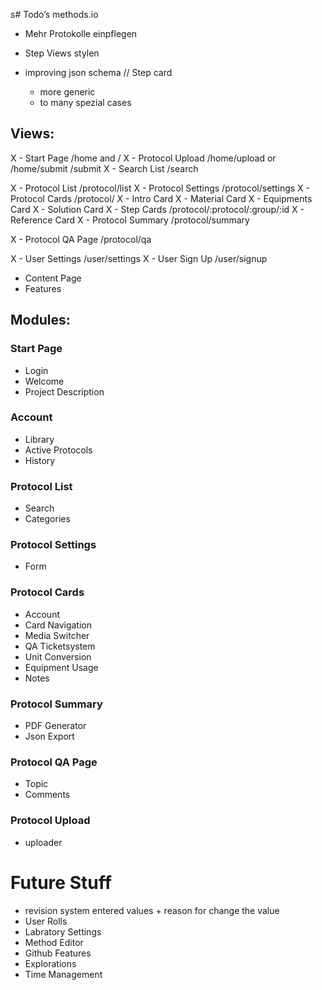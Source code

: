 s# Todo’s methods.io

- Mehr  Protokolle einpflegen
- Step Views stylen

- improving json schema // Step card
    - more generic
    - to many spezial cases

## Views:

X - Start Page              /home and /
X - Protocol Upload         /home/upload or /home/submit /submit
X - Search List             /search

X - Protocol List           /protocol/list
X - Protocol Settings       /protocol/settings
X - Protocol Cards          /protocol/
    X - Intro Card
    X - Material Card
    X - Equipments Card
    X - Solution Card
    X - Step Cards          /protocol/:protocol/:group/:id
    X - Reference Card
X - Protocol Summary        /protocol/summary

X - Protocol QA Page        /protocol/qa

X - User Settings           /user/settings
X - User Sign Up            /user/signup

- Content Page
- Features


## Modules:

### Start Page
- Login
- Welcome
- Project Description

### Account
- Library
- Active Protocols
- History

### Protocol List
- Search
- Categories

### Protocol Settings
- Form

### Protocol Cards
- Account
- Card Navigation
- Media Switcher
- QA Ticketsystem
- Unit Conversion
- Equipment Usage
- Notes

### Protocol Summary
- PDF Generator
- Json Export

### Protocol QA Page
- Topic
- Comments

### Protocol Upload
- uploader

# Future Stuff

- revision system entered values + reason for change the value
- User Rolls
- Labratory Settings
- Method Editor
- Github Features
- Explorations
- Time Management
